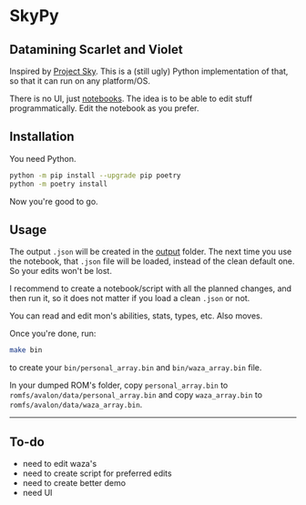 # SkyPy

## Datamining Scarlet and Violet

Inspired by [Project Sky](https://gamebanana.com/tools/11558). This is a (still ugly) Python implementation of that, so that it can run on any platform/OS.

There is no UI, just [notebooks](./notebooks/Demo.ipynb). The idea is to be able to edit stuff programmatically. Edit the notebook as you prefer.

## Installation

You need Python.

```bash
python -m pip install --upgrade pip poetry
python -m poetry install
```

Now you're good to go.

## Usage

The output `.json` will be created in the [output](./output) folder. The next time you use the notebook, that `.json` file will be loaded, instead of the clean default one. So your edits won't be lost.

I recommend to create a notebook/script with all the planned changes, and then run it, so it does not matter if you load a clean `.json` or not.

You can read and edit mon's abilities, stats, types, etc. Also moves.

Once you're done, run:

```bash
make bin
```

to create your `bin/personal_array.bin` and `bin/waza_array.bin` file.

In your dumped ROM's folder, copy `personal_array.bin` to `romfs/avalon/data/personal_array.bin` and copy `waza_array.bin` to `romfs/avalon/data/waza_array.bin`.

---

## To-do

- need to edit waza's
- need to create script for preferred edits
- need to create better demo
- need UI
